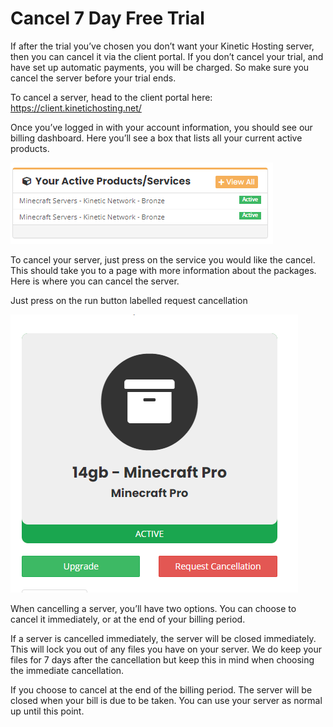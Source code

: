 # Cancel 7 Day Free Trial

If after the trial you’ve chosen you don’t want your Kinetic Hosting server, then you can cancel it via the client portal. If you don’t cancel your trial, and have set up automatic payments, you will be charged. So make sure you cancel the server before your trial ends.

To cancel a server, head to the client portal here: https://client.kinetichosting.net/

Once you’ve logged in with your account information, you should see our billing dashboard. Here you’ll see a box that lists all your current active products.

![package box](../../public/package-box.png)

To cancel your server, just press on the service you would like the cancel. This should take you to a page with more information about the packages. Here is where you can cancel the server.

Just press on the run button labelled request cancellation

![package box](../../public/cancel-box.png)

When cancelling a server, you’ll have two options. You can choose to cancel it immediately, or at the end of your billing period.

If a server is cancelled immediately, the server will be closed immediately. This will lock you out of any files you have on your server. We do keep your files for 7 days after the cancellation but keep this in mind when choosing the immediate cancellation.

If you choose to cancel at the end of the billing period. The server will be closed when your bill is due to be taken. You can use your server as normal up until this point.